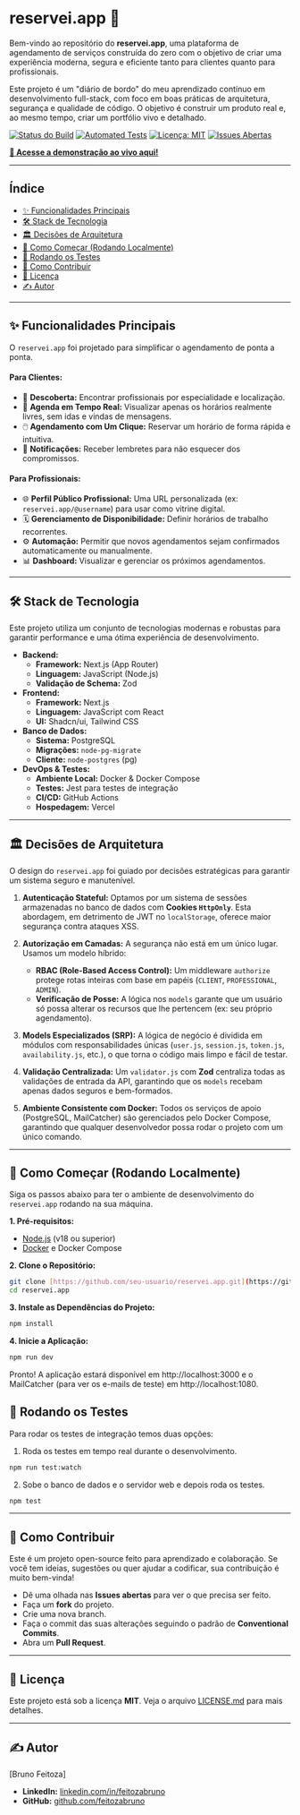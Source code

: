 # reservei.app 🚀

Bem-vindo ao repositório do **reservei.app**, uma plataforma de agendamento de serviços construída do zero com o objetivo de criar uma experiência moderna, segura e eficiente tanto para clientes quanto para profissionais.

Este projeto é um "diário de bordo" do meu aprendizado contínuo em desenvolvimento full-stack, com foco em boas práticas de arquitetura, segurança e qualidade de código. O objetivo é construir um produto real e, ao mesmo tempo, criar um portfólio vivo e detalhado.

[![Status do Build](https://img.shields.io/github/actions/workflow/status/feitozabruno/reservei.app/tests.yaml?branch=main)](https://github.com/feitozabruno/reservei.app/actions)
[![Automated Tests](https://github.com/feitozabruno/reservei.app/actions/workflows/tests.yaml/badge.svg)](https://github.com/feitozabruno/reservei.app/actions/workflows/tests.yaml)
[![Licença: MIT](https://img.shields.io/badge/Licença-MIT-yellow.svg)](https://opensource.org/licenses/MIT)
[![Issues Abertas](https://img.shields.io/github/issues/feitozabruno/reservei.app)](https://github.com/feitozabruno/reservei.app/issues)

**[🔗 Acesse a demonstração ao vivo aqui!](https://reservei.app)**

---

## Índice

- [✨ Funcionalidades Principais](#-funcionalidades-principais)
- [🛠️ Stack de Tecnologia](#️-stack-de-tecnologia)
- [🏛️ Decisões de Arquitetura](#️-decisões-de-arquitetura)
- [🚀 Como Começar (Rodando Localmente)](#-como-começar-rodando-localmente)
- [🧪 Rodando os Testes](#-rodando-os-testes)
- [🤝 Como Contribuir](#-como-contribuir)
- [📄 Licença](#-licença)
- [✍️ Autor](#️-autor)

---

## ✨ Funcionalidades Principais

O `reservei.app` foi projetado para simplificar o agendamento de ponta a ponta.

#### Para Clientes:

- 🔎 **Descoberta:** Encontrar profissionais por especialidade e localização.
- 📅 **Agenda em Tempo Real:** Visualizar apenas os horários realmente livres, sem idas e vindas de mensagens.
- 🖱️ **Agendamento com Um Clique:** Reservar um horário de forma rápida e intuitiva.
- 🔔 **Notificações:** Receber lembretes para não esquecer dos compromissos.

#### Para Profissionais:

- 🌐 **Perfil Público Profissional:** Uma URL personalizada (ex: `reservei.app/@username`) para usar como vitrine digital.
- 🗓️ **Gerenciamento de Disponibilidade:** Definir horários de trabalho recorrentes.
- ⚙️ **Automação:** Permitir que novos agendamentos sejam confirmados automaticamente ou manualmente.
- 📊 **Dashboard:** Visualizar e gerenciar os próximos agendamentos.

---

## 🛠️ Stack de Tecnologia

Este projeto utiliza um conjunto de tecnologias modernas e robustas para garantir performance e uma ótima experiência de desenvolvimento.

- **Backend:**
  - **Framework:** Next.js (App Router)
  - **Linguagem:** JavaScript (Node.js)
  - **Validação de Schema:** Zod
- **Frontend:**
  - **Framework:** Next.js
  - **Linguagem:** JavaScript com React
  - **UI:** Shadcn/ui, Tailwind CSS
- **Banco de Dados:**
  - **Sistema:** PostgreSQL
  - **Migrações:** `node-pg-migrate`
  - **Cliente:** `node-postgres` (pg)
- **DevOps & Testes:**
  - **Ambiente Local:** Docker & Docker Compose
  - **Testes:** Jest para testes de integração
  - **CI/CD:** GitHub Actions
  - **Hospedagem:** Vercel

---

## 🏛️ Decisões de Arquitetura

O design do `reservei.app` foi guiado por decisões estratégicas para garantir um sistema seguro e manutenível.

1.  **Autenticação Stateful:** Optamos por um sistema de sessões armazenadas no banco de dados com **Cookies `HttpOnly`**. Esta abordagem, em detrimento de JWT no `localStorage`, oferece maior segurança contra ataques XSS.

2.  **Autorização em Camadas:** A segurança não está em um único lugar. Usamos um modelo híbrido:

    - **RBAC (Role-Based Access Control):** Um middleware `authorize` protege rotas inteiras com base em papéis (`CLIENT`, `PROFESSIONAL`, `ADMIN`).
    - **Verificação de Posse:** A lógica nos `models` garante que um usuário só possa alterar os recursos que lhe pertencem (ex: seu próprio agendamento).

3.  **Models Especializados (SRP):** A lógica de negócio é dividida em módulos com responsabilidades únicas (`user.js`, `session.js`, `token.js`, `availability.js`, etc.), o que torna o código mais limpo e fácil de testar.

4.  **Validação Centralizada:** Um `validator.js` com **Zod** centraliza todas as validações de entrada da API, garantindo que os `models` recebam apenas dados seguros e bem-formados.

5.  **Ambiente Consistente com Docker:** Todos os serviços de apoio (PostgreSQL, MailCatcher) são gerenciados pelo Docker Compose, garantindo que qualquer desenvolvedor possa rodar o projeto com um único comando.

---

## 🚀 Como Começar (Rodando Localmente)

Siga os passos abaixo para ter o ambiente de desenvolvimento do `reservei.app` rodando na sua máquina.

**1. Pré-requisitos:**

- [Node.js](https://nodejs.org/) (v18 ou superior)
- [Docker](https://www.docker.com/products/docker-desktop/) e Docker Compose

**2. Clone o Repositório:**

```bash
git clone [https://github.com/seu-usuario/reservei.app.git](https://github.com/seu-usuario/reservei.app.git)
cd reservei.app
```

**3. Instale as Dependências do Projeto:**

```bash
npm install
```

**4. Inicie a Aplicação:**

```bash
npm run dev
```

Pronto! A aplicação estará disponível em http://localhost:3000 e o MailCatcher (para ver os e-mails de teste) em http://localhost:1080.

## 🧪 Rodando os Testes

Para rodar os testes de integração temos duas opções:

1. Roda os testes em tempo real durante o desenvolvimento.

```bash
npm run test:watch
```

2. Sobe o banco de dados e o servidor web e depois roda os testes.

```bash
npm test
```

---

## 🤝 Como Contribuir

Este é um projeto open-source feito para aprendizado e colaboração. Se você tem ideias, sugestões ou quer ajudar a codificar, sua contribuição é muito bem-vinda!

- Dê uma olhada nas **Issues abertas** para ver o que precisa ser feito.
- Faça um **fork** do projeto.
- Crie uma nova branch.
- Faça o commit das suas alterações seguindo o padrão de **Conventional Commits**.
- Abra um **Pull Request**.

---

## 📄 Licença

Este projeto está sob a licença **MIT**. Veja o arquivo [LICENSE.md](LICENSE.md) para mais detalhes.

---

## ✍️ Autor

[Bruno Feitoza]

- **LinkedIn:** [linkedin.com/in/feitozabruno](https://linkedin.com/in/feitozabruno)
- **GitHub:** [github.com/feitozabruno](https://github.com/feitozabruno)
